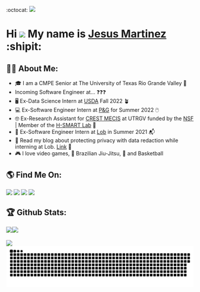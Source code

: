 :octocat:	 ![](https://visitor-badge.laobi.icu/badge?page_id=Martje55555.Martje55555)

Hi ![](https://user-images.githubusercontent.com/18350557/176309783-0785949b-9127-417c-8b55-ab5a4333674e.gif) My name is [Jesus Martinez](https://martje55555.github.io)  :shipit:
======================================================================================================================================

## :technologist:	About Me: 
  * :mortar_board: I am a CMPE Senior at The University of Texas Rio Grande Valley 🎒
  * Incoming Software Engineer at... ❓❓❓
  * 🖥️ Ex-Data Science Intern at [USDA](https://www.usda.gov/da/ohs) Fall 2022 🪴
  * 💻 Ex-Software Engineer Intern at [P&G](https://www.pgcareers.com/internships) for Summer 2022 🖱️
  * :nerd_face:	Ex-Research Assistant for [CREST MECIS](https://www.utrgv.edu/mecis/) at UTRGV funded by the [NSF](https://www.nsf.gov/awardsearch/showAward?AWD_ID=2112650&HistoricalAwards=false) | Member of the [H-SMART Lab](https://fatemehnazari.weebly.com/members.html) 🚗
  * :incoming_envelope: Ex-Software Engineer Intern at [Lob](https://lob.com) in Summer 2021 :mailbox_with_mail:
  * 👀 Read my blog about protecting privacy with data redaction while interning at Lob. [Link](https://www.lob.com/blog/protecting-privacy-with-data-redaction) 📖
  * :video_game: I love video games, :martial_arts_uniform: Brazilian Jiu-Jitsu, :basketball: and Basketball

## :earth_americas: Find Me On:
[![](https://img.shields.io/badge/GitHub-100000?style=for-the-badge&logo=github&logoColor=white)](https://github.com/Martje55555)
[![](https://img.shields.io/badge/LinkedIn-0077B5?style=for-the-badge&logo=linkedin&logoColor=white)](https://www.linkedin.com/in/jesus-e-martinez)
[![](https://img.shields.io/badge/-LeetCode-FFA116?style=for-the-badge&logo=LeetCode&logoColor=black)](https://leetcode.com/Martje55555/)
[![](https://img.shields.io/badge/Codewars-B1361E?style=for-the-badge&logo=Codewars&logoColor=white)](https://www.codewars.com/users/Martje55555)

## :trophy: Github Stats: 
<!--
![GitHub stats](https://readme-stats-cfgj2cxdy.vercel.app/api?username=Martje55555&count_private=true&show_icons=true&theme=tokyonight)
![Top Langs](https://readme-stats-cfgj2cxdy.vercel.app/api/top-langs/?username=Martje55555&hide=php&theme=tokyonight)
-->

<div>
<a href="https://github-readme-stats.vercel.app/api?username=Martje55555&theme=react">
  <img  align="left" src="https://github-readme-stats.vercel.app/api?username=Martje55555&count_private=true&show_icons=true&theme=react" />
</a>
 <a href="https://github-readme-streak-stats.herokuapp.com/?user=Martje55555&&theme=react">
  <img align="left" src="https://github-readme-streak-stats.herokuapp.com/?user=Martje55555&&theme=react" />
</a>
 <br>
 <br>
<a href="https://github-readme-stats.vercel.app/api/top-langs/?username=Martje55555&hide=Jupyter%20%Notebook&theme=react">
  <img align="center" src="https://github-readme-stats.vercel.app/api/top-langs/?username=Martje55555&hide=jupyter%20%notebook&theme=react" />
</a>
<img src="https://github.com/Pepyn0/Pepyn0/raw/output/github-contribution-grid-snake.svg" alt="snake"></center>
</div>
 
